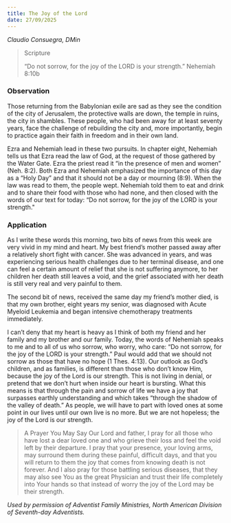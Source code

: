```yaml
---
title: The Joy of the Lord
date: 27/09/2025
---
```


_Claudio Consuegra, DMin_

> <p>Scripture</p>
> “Do not sorrow, for the joy of the LORD is your strength.” Nehemiah 8:10b

### Observation

Those returning from the Babylonian exile are sad as they see the condition of the city of Jerusalem, the protective walls are down, the temple in ruins, the city in shambles. These people, who had been away for at least seventy years, face the challenge of rebuilding the city and, more importantly, begin to practice again their faith in freedom and in their own land.

Ezra and Nehemiah lead in these two pursuits. In chapter eight, Nehemiah tells us that Ezra read the law of God, at the request of those gathered by the Water Gate. Ezra the priest read it “in the presence of men and women” (Neh. 8:2). Both Ezra and Nehemiah emphasized the importance of this day as a “Holy Day” and that it should not be a day or mourning (8:9). When the law was read to them, the people wept. Nehemiah told them to eat and drink and to share their food with those who had none, and then closed with the words of our text for today: “Do not sorrow, for the joy of the LORD is your strength."

### Application

As I write these words this morning, two bits of news from this week are very vivid in my mind and heart. My best friend’s mother passed away after a relatively short fight with cancer. She was advanced in years, and was experiencing serious health challenges due to her terminal disease, and one can feel a certain amount of relief that she is not suffering anymore, to her children her death still leaves a void, and the grief associated with her death is still very real and very painful to them.

The second bit of news, received the same day my friend’s mother died, is that my own brother, eight years my senior, was diagnosed with Acute Myeloid Leukemia and began intensive chemotherapy treatments immediately.

I can’t deny that my heart is heavy as I think of both my friend and her family and my brother and our family. Today, the words of Nehemiah speaks to me and to all of us who sorrow, who worry, who care: “Do not sorrow, for the joy of the LORD is your strength.” Paul would add that we should not sorrow as those that have no hope (1 Thes. 4:13). Our outlook as God’s children, and as families, is different than those who don’t know Him, because the joy of the Lord is our strength. This is not living in denial, or pretend that we don’t hurt when inside our heart is bursting. What this means is that through the pain and sorrow of life we have a joy that surpasses earthly understanding and which takes “through the shadow of the valley of death.” As people, we will have to part with loved ones at some point in our lives until our own live is no more. But we are not hopeless; the joy of the Lord is our strength.

> <callout>A Prayer You May Say</callout>
> Our Lord and father, I pray for all those who have lost a dear loved one and who grieve their loss and feel the void left by their departure. I pray that your presence, your loving arms, may surround them during these painful, difficult days, and that you will return to them the joy that comes from knowing death is not forever. And I also pray for those battling serious diseases, that they may also see You as the great Physician and trust their life completely into Your hands so that instead of worry the joy of the Lord may be their strength.

_Used by permission of Adventist Family Ministries, North American Division of Seventh-day Adventists._